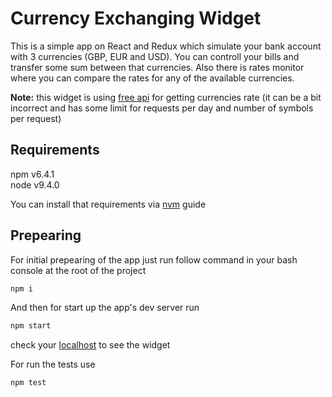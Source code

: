 # Currency Exchanging Widget

This is a simple app on React and Redux which simulate your bank account with 3 currencies (GBP, EUR and USD). You can controll your bills and transfer some sum between that currencies. Also there is rates monitor where you can compare the rates for any of the available currencies.

**Note:** this widget is using [free api](https://www.currencyconverterapi.com/) for getting currencies rate (it can be a bit incorrect and has some limit for requests per day and number of symbols per request)

## Requirements

npm v6.4.1  
node v9.4.0

You can install that requirements via [nvm](https://github.com/creationix/nvm) guide

## Prepearing

For initial prepearing of the app just run follow command in your bash console at the root of the project

```bash
npm i
```

And then for start up the app's dev server run

```bash
npm start
```

check your [localhost](http://0.0.0.0:3000/) to see the widget

For run the tests use

```bash
npm test
```
